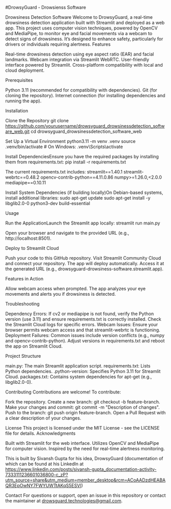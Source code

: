 #DrowsyGuard - Drowsienss Software

Drowsiness Detection Software
Welcome to DrowsyGuard, a real-time drowsiness detection application built with Streamlit and deployed as a web app. This project uses computer vision techniques, powered by OpenCV and MediaPipe, to monitor eye and facial movements via a webcam to detect signs of drowsiness. It’s designed to enhance safety, particularly for drivers or individuals requiring alertness.
Features

Real-time drowsiness detection using eye aspect ratio (EAR) and facial landmarks.
Webcam integration via Streamlit WebRTC.
User-friendly interface powered by Streamlit.
Cross-platform compatibility with local and cloud deployment.

Prerequisites

Python 3.11 (recommended for compatibility with dependencies).
Git (for cloning the repository).
Internet connection (for installing dependencies and running the app).

Installation

Clone the Repository
git clone https://github.com/yourusername/drowsyguard_drowsinessdetection_software_web.git
cd drowsyguard_drowsinessdetection_software_web


Set Up a Virtual Environment
python3.11 -m venv .venv
source .venv/bin/activate  # On Windows: .venv\Scripts\activate


Install DependenciesEnsure you have the required packages by installing them from requirements.txt:
pip install -r requirements.txt


The current requirements.txt includes:
streamlit==1.40.1
streamlit-webrtc==0.48.2
opencv-contrib-python==4.11.0.86
numpy>=1.26.0,<2.0.0
mediapipe==0.10.11




Install System Dependencies (if building locally)On Debian-based systems, install additional libraries:
sudo apt-get update
sudo apt-get install -y libglib2.0-0 python3-dev build-essential



Usage

Run the ApplicationLaunch the Streamlit app locally:
streamlit run main.py


Open your browser and navigate to the provided URL (e.g., http://localhost:8501).


Deploy to Streamlit Cloud

Push your code to this GitHub repository.
Visit Streamlit Community Cloud and connect your repository.
The app will deploy automatically. Access it at the generated URL (e.g., drowsyguard-drowsiness-software.streamlit.app).


Features in Action

Allow webcam access when prompted.
The app analyzes your eye movements and alerts you if drowsiness is detected.



Troubleshooting

Dependency Errors: If cv2 or mediapipe is not found, verify the Python version (use 3.11) and ensure requirements.txt is correctly installed. Check the Streamlit Cloud logs for specific errors.
Webcam Issues: Ensure your browser permits webcam access and that streamlit-webrtc is functioning.
Deployment Failures: Common issues include version conflicts (e.g., numpy and opencv-contrib-python). Adjust versions in requirements.txt and reboot the app on Streamlit Cloud.

Project Structure

main.py: The main Streamlit application script.
requirements.txt: Lists Python dependencies.
.python-version: Specifies Python 3.11 for Streamlit Cloud.
packages.txt: Contains system dependencies for apt-get (e.g., libglib2.0-0).

Contributing
Contributions are welcome! To contribute:

Fork the repository.
Create a new branch: git checkout -b feature-branch.
Make your changes and commit: git commit -m "Description of changes".
Push to the branch: git push origin feature-branch.
Open a Pull Request with a clear description of your changes.

License
This project is licensed under the MIT License - see the LICENSE file for details.
Acknowledgments

Built with Streamlit for the web interface.
Utilizes OpenCV and MediaPipe for computer vision.
Inspired by the need for real-time alertness monitoring.

This is built by Sivansh Gupta for his idea, DrowsyGuard (documentation of which can be found at his LinkedIn at https://www.linkedin.com/posts/sivansh-gupta_documentation-activity-7333111236601036800-c_zP?utm_source=share&utm_medium=member_desktop&rcm=ACoAADzdHEABAQR3EpOwNY7FWYUWTtAKqS5ESVI)

Contact
For questions or support, open an issue in this repository or contact the maintainer at drowsguard.technologies@gmail.com.
